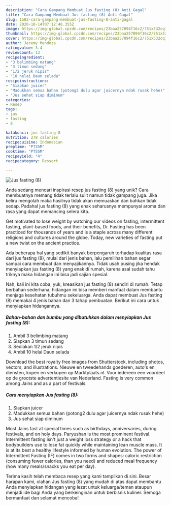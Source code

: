 ```yaml
---
description: "Cara Gampang Membuat Jus fasting (8) Anti Gagal"
title: "Cara Gampang Membuat Jus fasting (8) Anti Gagal"
slug: 1582-cara-gampang-membuat-jus-fasting-8-anti-gagal
date: 2020-10-14T07:12:48.355Z
image: https://img-global.cpcdn.com/recipes/23baa257094f16c2/751x532cq70/jus-fasting-8-foto-resep-utama.jpg
thumbnail: https://img-global.cpcdn.com/recipes/23baa257094f16c2/751x532cq70/jus-fasting-8-foto-resep-utama.jpg
cover: https://img-global.cpcdn.com/recipes/23baa257094f16c2/751x532cq70/jus-fasting-8-foto-resep-utama.jpg
author: Jeremy Mendoza
ratingvalue: 3.4
reviewcount: 13
recipeingredient:
- "3 belimbing matang"
- "3 timun sedang"
- "1/2 jeruk nipis"
- "10 helai Daun selada"
recipeinstructions:
- "Siapkan juicer"
- "Madukkan semua bahan (potong2 dulu agar juicernya ndak rusak hehe)"
- "Jus sehat siap diminum"
categories:
- Resep
tags:
- jus
- fasting
- 8

katakunci: jus fasting 8 
nutrition: 278 calories
recipecuisine: Indonesian
preptime: "PT35M"
cooktime: "PT55M"
recipeyield: "4"
recipecategory: Dessert

---
```



![Jus fasting (8)](https://img-global.cpcdn.com/recipes/23baa257094f16c2/751x532cq70/jus-fasting-8-foto-resep-utama.jpg)

Anda sedang mencari inspirasi resep jus fasting (8) yang unik? Cara membuatnya memang tidak terlalu sulit namun tidak gampang juga. Jika keliru mengolah maka hasilnya tidak akan memuaskan dan bahkan tidak sedap. Padahal jus fasting (8) yang enak seharusnya mempunyai aroma dan rasa yang dapat memancing selera kita.

Get motivated to lose weight by watching our videos on fasting, intermittent fasting, plant-based foods, and their benefits, Dr. Fasting has been practiced for thousands of years and is a staple across many different religions and cultures around the globe. Today, new varieties of fasting put a new twist on the ancient practice.

Ada beberapa hal yang sedikit banyak berpengaruh terhadap kualitas rasa dari jus fasting (8), mulai dari jenis bahan, lalu pemilihan bahan segar sampai cara membuat dan menyajikannya. Tidak usah pusing jika hendak menyiapkan jus fasting (8) yang enak di rumah, karena asal sudah tahu triknya maka hidangan ini bisa jadi sajian spesial.


Nah, kali ini kita coba, yuk, kreasikan jus fasting (8) sendiri di rumah. Tetap berbahan sederhana, hidangan ini bisa memberi manfaat dalam membantu menjaga kesehatan tubuhmu sekeluarga. Anda dapat membuat Jus fasting (8) memakai 4 jenis bahan dan 3 tahap pembuatan. Berikut ini cara untuk menyiapkan hidangannya.

<!--inarticleads1-->

##### Bahan-bahan dan bumbu yang dibutuhkan dalam menyiapkan Jus fasting (8):

1. Ambil 3 belimbing matang
1. Siapkan 3 timun sedang
1. Sediakan 1/2 jeruk nipis
1. Ambil 10 helai Daun selada


Download the best royalty free images from Shutterstock, including photos, vectors, and illustrations. Nieuwe en tweedehands goederen, auto&#39;s en diensten, kopen en verkopen op Marktplaats.nl. Voor iedereen een voordeel op de grootste advertentiesite van Nederland. Fasting is very common among Jains and as a part of festivals. 

<!--inarticleads2-->

##### Cara menyiapkan Jus fasting (8):

1. Siapkan juicer
1. Madukkan semua bahan (potong2 dulu agar juicernya ndak rusak hehe)
1. Jus sehat siap diminum


Most Jains fast at special times such as birthdays, anniversaries, during festivals, and on holy days. Paryushan is the most prominent festival. Intermittent fasting isn&#39;t just a weight loss strategy or a hack that bodybuilders use to lose fat quickly while maintaining lean muscle mass. It is at its best a healthy lifestyle informed by human evolution. The power of Intermittent Fasting (IF) comes in two forms and shapes: caloric restriction (consuming fewer calories, than you need) and reduced meal frequency (how many meals/snacks you eat per day). 

Terima kasih telah membaca resep yang kami tampilkan di sini. Besar harapan kami, olahan Jus fasting (8) yang mudah di atas dapat membantu Anda menyiapkan hidangan yang lezat untuk keluarga/teman ataupun menjadi ide bagi Anda yang berkeinginan untuk berbisnis kuliner. Semoga bermanfaat dan selamat mencoba!
